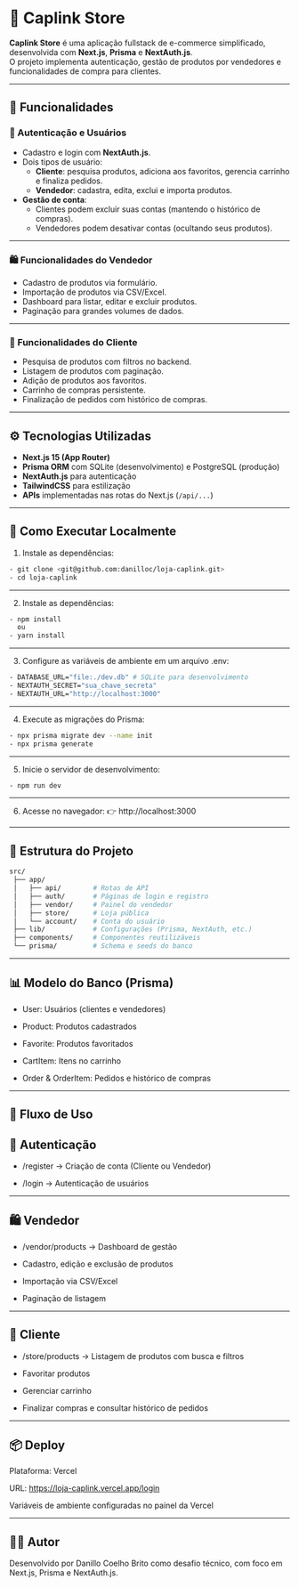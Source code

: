 # 🛒 Caplink Store  

**Caplink Store** é uma aplicação fullstack de e-commerce simplificado, desenvolvida com **Next.js**, **Prisma** e **NextAuth.js**.  
O projeto implementa autenticação, gestão de produtos por vendedores e funcionalidades de compra para clientes.

---

## 📌 Funcionalidades  

### 🔑 Autenticação e Usuários  
- Cadastro e login com **NextAuth.js**.  
- Dois tipos de usuário:  
  - **Cliente**: pesquisa produtos, adiciona aos favoritos, gerencia carrinho e finaliza pedidos.  
  - **Vendedor**: cadastra, edita, exclui e importa produtos.  
- **Gestão de conta**:  
  - Clientes podem excluir suas contas (mantendo o histórico de compras).  
  - Vendedores podem desativar contas (ocultando seus produtos).  

---

### 🛍️ Funcionalidades do Vendedor  
- Cadastro de produtos via formulário.  
- Importação de produtos via CSV/Excel.  
- Dashboard para listar, editar e excluir produtos.  
- Paginação para grandes volumes de dados.  

---

### 👤 Funcionalidades do Cliente  
- Pesquisa de produtos com filtros no backend.  
- Listagem de produtos com paginação.  
- Adição de produtos aos favoritos.  
- Carrinho de compras persistente.  
- Finalização de pedidos com histórico de compras.  

---

## ⚙️ Tecnologias Utilizadas  
- **Next.js 15 (App Router)**  
- **Prisma ORM** com SQLite (desenvolvimento) e PostgreSQL (produção)  
- **NextAuth.js** para autenticação  
- **TailwindCSS** para estilização  
- **APIs** implementadas nas rotas do Next.js (`/api/...`)  

---

## 🚀 Como Executar Localmente  

1. Instale as dependências:
  ```bash
- git clone <git@github.com:danilloc/loja-caplink.git>
- cd loja-caplink
 ```
---   
2. Instale as dependências:
  ```bash
- npm install
    ou
- yarn install
 ```
---   
3. Configure as variáveis de ambiente em um arquivo .env:
```bash
- DATABASE_URL="file:./dev.db" # SQLite para desenvolvimento
- NEXTAUTH_SECRET="sua_chave_secreta"
- NEXTAUTH_URL="http://localhost:3000"
```
---   
4. Execute as migrações do Prisma:
```bash
- npx prisma migrate dev --name init
- npx prisma generate
```
---   
5. Inicie o servidor de desenvolvimento:
```bash
- npm run dev
```
---   
6. Acesse no navegador:
👉 http://localhost:3000

--- 

## 📂 Estrutura do Projeto
```bash
src/
 ├── app/
 │   ├── api/        # Rotas de API
 │   ├── auth/       # Páginas de login e registro
 │   ├── vendor/     # Painel do vendedor
 │   ├── store/      # Loja pública
 │   └── account/    # Conta do usuário
 ├── lib/            # Configurações (Prisma, NextAuth, etc.)
 ├── components/     # Componentes reutilizáveis
 └── prisma/         # Schema e seeds do banco
```
--- 
## 📊 Modelo do Banco (Prisma)

- User: Usuários (clientes e vendedores)

- Product: Produtos cadastrados

- Favorite: Produtos favoritados

- CartItem: Itens no carrinho

- Order & OrderItem: Pedidos e histórico de compras

--- 
## 🧭 Fluxo de Uso
## 🔐 Autenticação

- /register → Criação de conta (Cliente ou Vendedor)

- /login → Autenticação de usuários

--- 
## 🛍️ Vendedor

- /vendor/products → Dashboard de gestão

- Cadastro, edição e exclusão de produtos

- Importação via CSV/Excel

- Paginação de listagem

--- 
## 👤 Cliente

- /store/products → Listagem de produtos com busca e filtros

- Favoritar produtos

- Gerenciar carrinho

- Finalizar compras e consultar histórico de pedidos

--- 
## 📦 Deploy

Plataforma: Vercel

URL: https://loja-caplink.vercel.app/login

Variáveis de ambiente configuradas no painel da Vercel

--- 
## 🧑‍💻 Autor

Desenvolvido por Danillo Coelho Brito como desafio técnico, com foco em Next.js, Prisma e NextAuth.js.

